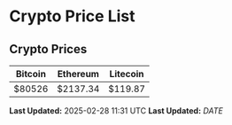 # Crypto Price List

## Crypto Prices
| Bitcoin | Ethereum | Litecoin |
| ------- | -------- | -------- |
| $80526 | $2137.34 | $119.87 |
**Last Updated:** 2025-02-28 11:31 UTC
**Last Updated:** $DATE$
